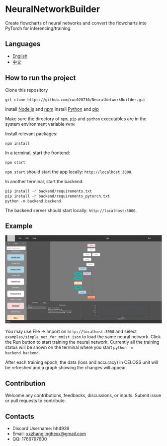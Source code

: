 # NeuralNetworkBuilder

Create flowcharts of neural networks and convert the flowcharts into PyTorch for inferencing/training.

## Languages
- [English](README_EN.md)
- [中文](README_CN.md)

## How to run the project

Clone this repository
```
git clone https://github.com/cwc020730/NeuralNetworkBuilder.git
```

Install [Node.js](https://nodejs.org/) and [npm](https://www.npmjs.com/)
Install [Python](https://www.python.org/downloads/) and [pip](https://pip.pypa.io/en/stable/installation/)

Make sure the directory of `npm`, `pip` and `python` executables are in the system environment variable `PATH`

Install relevant packages:
```
npm install
```

In a terminal, start the frontend:
```
npm start
```

`npm start` should start the app locally: `http://localhost:3000`.

In another terminal, start the backend:
```
pip install -r backend/requirements.txt
pip install -r backend/requirements_pytorch.txt
python -m backend.backend
```
The backend server should start locally: `http://localhost:5000`.

## Example

![Simple NN trained on MNIST](images/img2.png)

You may use File -> Import on `http://localhost:3000` and select `examples/simple_net_for_mnist.json` to load the same neural network.
Click the Run button to start training the neural network.
Currently all the training status will be shown on the terminal where you start `python -m backend.backend`.

After each training epoch, the data (loss and accuracy) in CELOSS unit will be refreshed and a graph showing the changes will appear.

## Contribution

Welcome any contributions, feedbacks, discussions, or inputs. Submit issue or pull requests to contribute.

## Contacts

- Discord Username: hh4939
- Email: xxzhangjinghexx@gmail.com
- QQ: 1766797600
